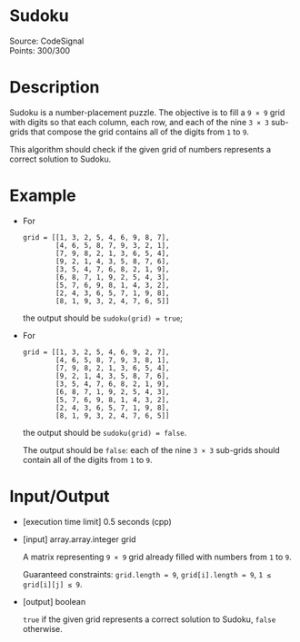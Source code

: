 # Sudoku
Source: CodeSignal <br>
Points: 300/300

# Description

Sudoku is a number-placement puzzle. The objective is to fill a `9 × 9` grid with digits so that each column, each row, and each of the nine `3 × 3` sub-grids that compose the grid contains all of the digits from `1` to `9`.

This algorithm should check if the given grid of numbers represents a correct solution to Sudoku.
# Example

* For
  ```
  grid = [[1, 3, 2, 5, 4, 6, 9, 8, 7],
          [4, 6, 5, 8, 7, 9, 3, 2, 1],
          [7, 9, 8, 2, 1, 3, 6, 5, 4],
          [9, 2, 1, 4, 3, 5, 8, 7, 6],
          [3, 5, 4, 7, 6, 8, 2, 1, 9],
          [6, 8, 7, 1, 9, 2, 5, 4, 3],
          [5, 7, 6, 9, 8, 1, 4, 3, 2],
          [2, 4, 3, 6, 5, 7, 1, 9, 8],
          [8, 1, 9, 3, 2, 4, 7, 6, 5]]
  ```
  the output should be
  `sudoku(grid) = true`;

* For
  ```
  grid = [[1, 3, 2, 5, 4, 6, 9, 2, 7],
          [4, 6, 5, 8, 7, 9, 3, 8, 1],
          [7, 9, 8, 2, 1, 3, 6, 5, 4],
          [9, 2, 1, 4, 3, 5, 8, 7, 6],
          [3, 5, 4, 7, 6, 8, 2, 1, 9],
          [6, 8, 7, 1, 9, 2, 5, 4, 3],
          [5, 7, 6, 9, 8, 1, 4, 3, 2],
          [2, 4, 3, 6, 5, 7, 1, 9, 8],
          [8, 1, 9, 3, 2, 4, 7, 6, 5]]
  ```
  the output should be
  `sudoku(grid) = false`.

  The output should be `false`: each of the nine `3 × 3` sub-grids should contain all of the digits from `1` to `9`.

# Input/Output

* [execution time limit] 0.5 seconds (cpp)

* [input] array.array.integer grid

  A matrix representing `9 × 9` grid already filled with numbers from `1` to `9`.

  Guaranteed constraints:
  `grid.length = 9`,
  `grid[i].length = 9`,
  `1 ≤ grid[i][j] ≤ 9`.

* [output] boolean

  `true` if the given grid represents a correct solution to Sudoku, `false` otherwise.
